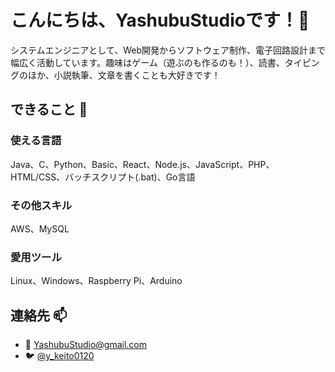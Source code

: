 # こんにちは、YashubuStudioです！👋

システムエンジニアとして、Web開発からソフトウェア制作、電子回路設計まで幅広く活動しています。趣味はゲーム（遊ぶのも作るのも！）、読書、タイピングのほか、小説執筆、文章を書くことも大好きです！

## できること 🔧

### 使える言語

Java、C、Python、Basic、React、Node.js、JavaScript、PHP、HTML/CSS、バッチスクリプト(.bat)、Go言語

### その他スキル

AWS、MySQL

### 愛用ツール

Linux、Windows、Raspberry Pi、Arduino

## 連絡先 📫

* 📧 [YashubuStudio@gmail.com](mailto:YashubuStudio@gmail.com)
* 🐦 [@y\_keito0120](https://twitter.com/y_keito0120)
